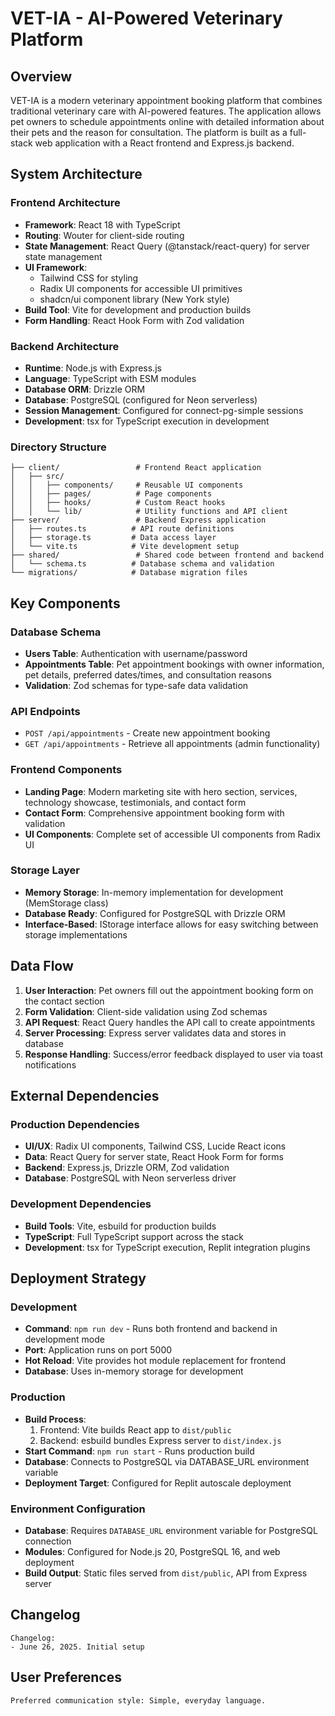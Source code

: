 # VET-IA - AI-Powered Veterinary Platform

## Overview

VET-IA is a modern veterinary appointment booking platform that combines traditional veterinary care with AI-powered features. The application allows pet owners to schedule appointments online with detailed information about their pets and the reason for consultation. The platform is built as a full-stack web application with a React frontend and Express.js backend.

## System Architecture

### Frontend Architecture
- **Framework**: React 18 with TypeScript
- **Routing**: Wouter for client-side routing
- **State Management**: React Query (@tanstack/react-query) for server state management
- **UI Framework**: 
  - Tailwind CSS for styling
  - Radix UI components for accessible UI primitives
  - shadcn/ui component library (New York style)
- **Build Tool**: Vite for development and production builds
- **Form Handling**: React Hook Form with Zod validation

### Backend Architecture
- **Runtime**: Node.js with Express.js
- **Language**: TypeScript with ESM modules
- **Database ORM**: Drizzle ORM
- **Database**: PostgreSQL (configured for Neon serverless)
- **Session Management**: Configured for connect-pg-simple sessions
- **Development**: tsx for TypeScript execution in development

### Directory Structure
```
├── client/                 # Frontend React application
│   ├── src/
│   │   ├── components/     # Reusable UI components
│   │   ├── pages/          # Page components
│   │   ├── hooks/          # Custom React hooks
│   │   └── lib/            # Utility functions and API client
├── server/                 # Backend Express application
│   ├── routes.ts          # API route definitions
│   ├── storage.ts         # Data access layer
│   └── vite.ts            # Vite development setup
├── shared/                 # Shared code between frontend and backend
│   └── schema.ts          # Database schema and validation
└── migrations/            # Database migration files
```

## Key Components

### Database Schema
- **Users Table**: Authentication with username/password
- **Appointments Table**: Pet appointment bookings with owner information, pet details, preferred dates/times, and consultation reasons
- **Validation**: Zod schemas for type-safe data validation

### API Endpoints
- `POST /api/appointments` - Create new appointment booking
- `GET /api/appointments` - Retrieve all appointments (admin functionality)

### Frontend Components
- **Landing Page**: Modern marketing site with hero section, services, technology showcase, testimonials, and contact form
- **Contact Form**: Comprehensive appointment booking form with validation
- **UI Components**: Complete set of accessible UI components from Radix UI

### Storage Layer
- **Memory Storage**: In-memory implementation for development (MemStorage class)
- **Database Ready**: Configured for PostgreSQL with Drizzle ORM
- **Interface-Based**: IStorage interface allows for easy switching between storage implementations

## Data Flow

1. **User Interaction**: Pet owners fill out the appointment booking form on the contact section
2. **Form Validation**: Client-side validation using Zod schemas
3. **API Request**: React Query handles the API call to create appointments
4. **Server Processing**: Express server validates data and stores in database
5. **Response Handling**: Success/error feedback displayed to user via toast notifications

## External Dependencies

### Production Dependencies
- **UI/UX**: Radix UI components, Tailwind CSS, Lucide React icons
- **Data**: React Query for server state, React Hook Form for forms
- **Backend**: Express.js, Drizzle ORM, Zod validation
- **Database**: PostgreSQL with Neon serverless driver

### Development Dependencies
- **Build Tools**: Vite, esbuild for production builds
- **TypeScript**: Full TypeScript support across the stack
- **Development**: tsx for TypeScript execution, Replit integration plugins

## Deployment Strategy

### Development
- **Command**: `npm run dev` - Runs both frontend and backend in development mode
- **Port**: Application runs on port 5000
- **Hot Reload**: Vite provides hot module replacement for frontend
- **Database**: Uses in-memory storage for development

### Production
- **Build Process**: 
  1. Frontend: Vite builds React app to `dist/public`
  2. Backend: esbuild bundles Express server to `dist/index.js`
- **Start Command**: `npm run start` - Runs production build
- **Database**: Connects to PostgreSQL via DATABASE_URL environment variable
- **Deployment Target**: Configured for Replit autoscale deployment

### Environment Configuration
- **Database**: Requires `DATABASE_URL` environment variable for PostgreSQL connection
- **Modules**: Configured for Node.js 20, PostgreSQL 16, and web deployment
- **Build Output**: Static files served from `dist/public`, API from Express server

## Changelog
```
Changelog:
- June 26, 2025. Initial setup
```

## User Preferences
```
Preferred communication style: Simple, everyday language.
```